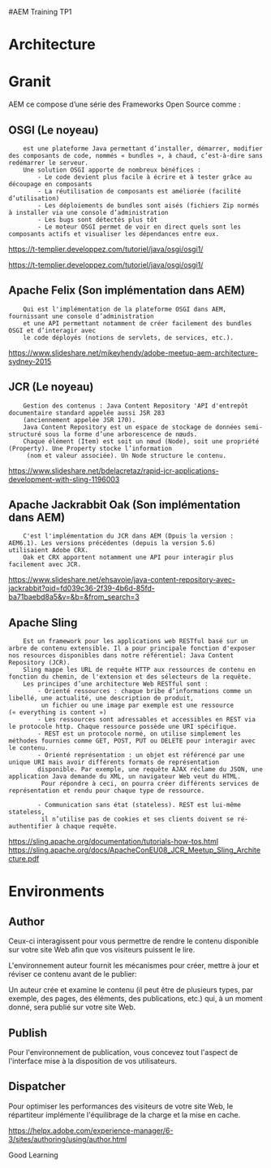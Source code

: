 #AEM Training TP1

# Architecture 

Granit
======

 AEM ce compose d’une série des Frameworks Open Source comme : 


OSGI (Le noyeau) 
-----
        est une plateforme Java permettant d’installer, démarrer, modifier des composants de code, nommés « bundles », à chaud, c’est-à-dire sans redémarrer le serveur.
        Une solution OSGI apporte de nombreux bénéfices :
            - Le code devient plus facile à écrire et à tester grâce au découpage en composants
            - La réutilisation de composants est améliorée (facilité d’utilisation)
            - Les déploiements de bundles sont aisés (fichiers Zip normés à installer via une console d’administration
            - Les bugs sont détectés plus tôt
            - Le moteur OSGI permet de voir en direct quels sont les composants actifs et visualiser les dépendances entre eux.

https://t-templier.developpez.com/tutoriel/java/osgi/osgi1/

https://t-templier.developpez.com/tutoriel/java/osgi/osgi1/

Apache Felix (Son implémentation dans AEM)
--------------
        Qui est l'implémentation de la plateforme OSGI dans AEM, fournissant une console d’administration 
        et une API permettant notamment de créer facilement des bundles OSGI et d’interagir avec 
        le code déployés (notions de servlets, de services, etc.).
        
https://www.slideshare.net/mikeyhendy/adobe-meetup-aem-architecture-sydney-2015 

JCR (Le noyeau) 
-----
        Gestion des contenus : Java Content Repository 'API d'entrepôt documentaire standard appelée aussi JSR 283 
        (anciennement appelée JSR 170).
        Java Content Repository est un espace de stockage de données semi-structuré sous la forme d’une arborescence de nœuds. 
        Chaque élément (Item) est soit un nœud (Node), soit une propriété (Property). Une Property stocke l’information
         (nom et valeur associée). Un Node structure le contenu.
         
https://www.slideshare.net/bdelacretaz/rapid-jcr-applications-development-with-sling-1196003 

Apache Jackrabbit Oak (Son implémentation dans AEM)
-----------------------
        C'est l'implémentation du JCR dans AEM (Dpuis la version : AEM6.1). Les versions précédentes (depuis la version 5.6) utilisaient Adobe CRX.
        Oak et CRX apportent notamment une API pour interagir plus facilement avec JCR.

 https://www.slideshare.net/ehsavoie/java-content-repository-avec-jackrabbit?qid=fd039c36-2f39-4b6d-85fd-ba71baebd8a5&v=&b=&from_search=3
 
Apache  Sling 
---------------
        Est un framework pour les applications web RESTful basé sur un arbre de contenu extensible. Il a pour principale fonction d'exposer nos resources disponibles dans notre référentiel: Java Content Repository (JCR).
        Sling mappe les URL de requête HTTP aux ressources de contenu en fonction du chemin, de l'extension et des sélecteurs de la requête. 
        Les principes d’une architecture Web RESTful sont :
            - Orienté ressources : chaque bribe d’informations comme un libellé, une actualité, une description de produit,
             un fichier ou une image par exemple est une ressource (« everything is content »)
            - Les ressources sont adressables et accessibles en REST via le protocole http. Chaque ressource possède une URI spécifique.
            - REST est un protocole normé, on utilise simplement les méthodes fournies comme GET, POST, PUT ou DELETE pour interagir avec le contenu.
            - Orienté représentation : un objet est référencé par une unique URI mais avoir différents formats de représentation 
            disponible. Par exemple, une requête AJAX réclame du JSON, une application Java demande du XML, un navigateur Web veut du HTML.
             Pour répondre à ceci, on pourra créer différents services de représentation et rendu pour chaque type de ressource.

            - Communication sans état (stateless). REST est lui-même stateless,
             il n’utilise pas de cookies et ses clients doivent se ré-authentifier à chaque requête.

https://sling.apache.org/documentation/tutorials-how-tos.html https://sling.apache.org/docs/ApacheConEU08_JCR_Meetup_Sling_Architecture.pdf

Environments
============

Author
------------

Ceux-ci interagissent pour vous permettre de rendre le contenu disponible sur votre site Web afin que vos visiteurs puissent le lire.

L'environnement auteur fournit les mécanismes pour créer, mettre à jour et réviser ce contenu avant de le publier:

Un auteur crée et examine le contenu (il peut être de plusieurs types, par exemple, des pages, des éléments, des publications, etc.)
qui, à un moment donné, sera publié sur votre site Web.


Publish
------------

Pour l'environnement de publication, vous concevez tout l'aspect de l'interface mise à la disposition de vos utilisateurs.

Dispatcher
---------------

Pour optimiser les performances des visiteurs de votre site Web, le répartiteur implémente l'équilibrage de la charge et la mise en cache.


https://helpx.adobe.com/experience-manager/6-3/sites/authoring/using/author.html



Good Learning 
